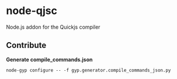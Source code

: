 # node-qjsc
Node.js addon for the Quickjs compiler


## Contribute

**Generate compile_commands.json**

```
node-gyp configure -- -f gyp.generator.compile_commands_json.py
```